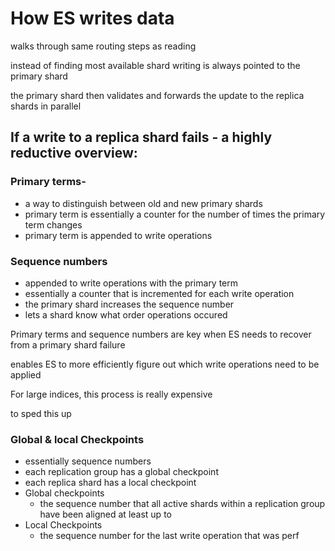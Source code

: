 # How ES writes data
walks through same routing steps as reading

instead of finding most available shard writing is always pointed to the primary shard

the primary shard then validates and forwards the update to the replica shards in parallel 

If a write to a replica shard fails - a highly reductive overview:
------------------------------------------------------------------

### Primary terms- 

*   a way to distinguish between old and new primary shards
*   primary term is essentially a counter for the number of times the primary term changes 
*   primary term is appended to write operations

### Sequence numbers

*   appended to write operations with the primary term
*   essentially a counter that is incremented for each write operation
*   the primary shard increases the sequence number
*   lets a shard know what order operations occured

Primary terms and sequence numbers are key when ES needs to recover from a primary shard failure

enables ES to more efficiently figure out which write operations need to be applied

For large indices, this process is really expensive

to sped this up 

### Global & local Checkpoints 

*   essentially sequence numbers
*   each replication group has a global checkpoint
*   each replica shard has a local checkpoint
*   Global checkpoints
    *   the sequence number that all active shards within a replication group have been aligned at least up to
*   Local Checkpoints
    *   the sequence number for the last write operation that was perf